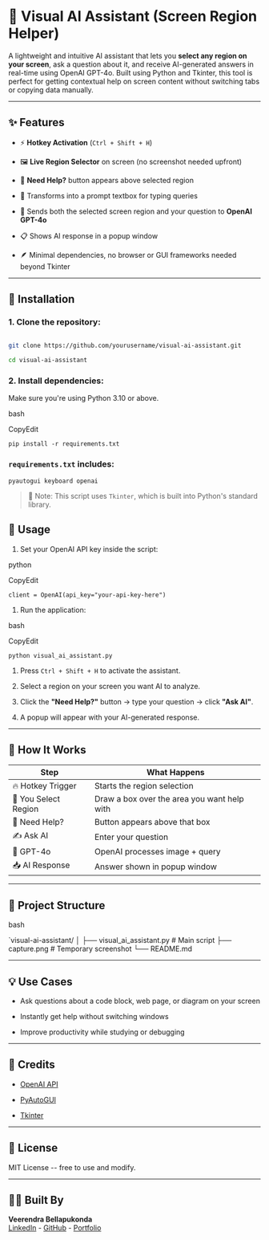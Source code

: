 # 🧠 Visual AI Assistant (Screen Region Helper)

A lightweight and intuitive AI assistant that lets you **select any region on your screen**, ask a question about it, and receive AI-generated answers in real-time using OpenAI GPT-4o. Built using Python and Tkinter, this tool is perfect for getting contextual help on screen content without switching tabs or copying data manually.

---

## ✨ Features

- ⚡ **Hotkey Activation** (`Ctrl + Shift + H`)

- 🖼️ **Live Region Selector** on screen (no screenshot needed upfront)

- 💬 **Need Help?** button appears above selected region

- 📝 Transforms into a prompt textbox for typing queries

- 🤖 Sends both the selected screen region and your question to **OpenAI GPT-4o**

- 📋 Shows AI response in a popup window

- 🪶 Minimal dependencies, no browser or GUI frameworks needed beyond Tkinter

---

## 🔧 Installation

### 1. Clone the repository:

```bash

git clone https://github.com/yourusername/visual-ai-assistant.git

cd visual-ai-assistant
```

### 2\. Install dependencies:

Make sure you're using Python 3.10 or above.

bash

CopyEdit

`pip install -r requirements.txt`

### `requirements.txt` includes:

`pyautogui
keyboard
openai`

> 📌 Note: This script uses `Tkinter`, which is built into Python's standard library.

## 🚀 Usage

1.  Set your OpenAI API key inside the script:

python

CopyEdit

`client = OpenAI(api_key="your-api-key-here")`

1.  Run the application:

bash

CopyEdit

`python visual_ai_assistant.py`

1.  Press `Ctrl + Shift + H` to activate the assistant.

2.  Select a region on your screen you want AI to analyze.

3.  Click the **"Need Help?"** button → type your question → click **"Ask AI"**.

4.  A popup will appear with your AI-generated response.

---

## 📸 How It Works

| Step                 | What Happens                                |
| -------------------- | ------------------------------------------- |
| 🔥 Hotkey Trigger    | Starts the region selection                 |
| 📐 You Select Region | Draw a box over the area you want help with |
| 💬 Need Help?        | Button appears above that box               |
| ✍️ Ask AI            | Enter your question                         |
| 🧠 GPT-4o            | OpenAI processes image + query              |
| 📥 AI Response       | Answer shown in popup window                |

---

## 📂 Project Structure

bash

`visual-ai-assistant/
│
├── visual_ai_assistant.py # Main script
├── capture.png # Temporary screenshot
└── README.md

---

## 💡 Use Cases

- Ask questions about a code block, web page, or diagram on your screen

- Instantly get help without switching windows

- Improve productivity while studying or debugging

---

## 🙏 Credits

- [OpenAI API](https://platform.openai.com)

- [PyAutoGUI](https://pyautogui.readthedocs.io/)

- [Tkinter](https://docs.python.org/3/library/tkinter.html)

---

## 📜 License

MIT License -- free to use and modify.

---

## 👨‍💻 Built By

**Veerendra Bellapukonda**\
[LinkedIn](https://www.linkedin.com/in/veerendra-bellapukonda-3a1245235/) - [GitHub](github.com/bellapukondaveerendra) - [Portfolio](https://bellapukondaveerendra.github.io/my-portfolio/)
